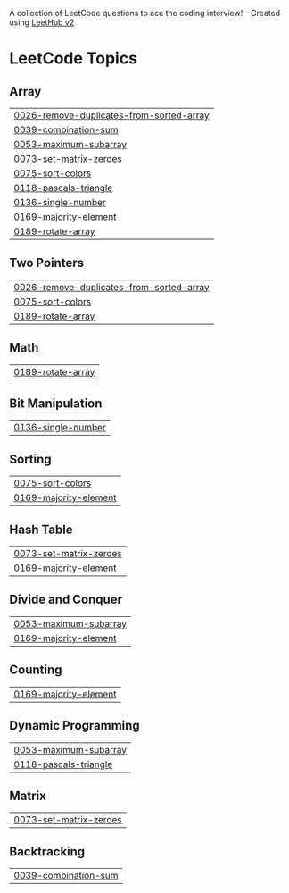 A collection of LeetCode questions to ace the coding interview! - Created using [LeetHub v2](https://github.com/arunbhardwaj/LeetHub-2.0)
<!---LeetCode Topics Start-->
# LeetCode Topics
## Array
|  |
| ------- |
| [0026-remove-duplicates-from-sorted-array](https://github.com/khanajketan/DSA/tree/master/0026-remove-duplicates-from-sorted-array) |
| [0039-combination-sum](https://github.com/khanajketan/DSA/tree/master/0039-combination-sum) |
| [0053-maximum-subarray](https://github.com/khanajketan/DSA/tree/master/0053-maximum-subarray) |
| [0073-set-matrix-zeroes](https://github.com/khanajketan/DSA/tree/master/0073-set-matrix-zeroes) |
| [0075-sort-colors](https://github.com/khanajketan/DSA/tree/master/0075-sort-colors) |
| [0118-pascals-triangle](https://github.com/khanajketan/DSA/tree/master/0118-pascals-triangle) |
| [0136-single-number](https://github.com/khanajketan/DSA/tree/master/0136-single-number) |
| [0169-majority-element](https://github.com/khanajketan/DSA/tree/master/0169-majority-element) |
| [0189-rotate-array](https://github.com/khanajketan/DSA/tree/master/0189-rotate-array) |
## Two Pointers
|  |
| ------- |
| [0026-remove-duplicates-from-sorted-array](https://github.com/khanajketan/DSA/tree/master/0026-remove-duplicates-from-sorted-array) |
| [0075-sort-colors](https://github.com/khanajketan/DSA/tree/master/0075-sort-colors) |
| [0189-rotate-array](https://github.com/khanajketan/DSA/tree/master/0189-rotate-array) |
## Math
|  |
| ------- |
| [0189-rotate-array](https://github.com/khanajketan/DSA/tree/master/0189-rotate-array) |
## Bit Manipulation
|  |
| ------- |
| [0136-single-number](https://github.com/khanajketan/DSA/tree/master/0136-single-number) |
## Sorting
|  |
| ------- |
| [0075-sort-colors](https://github.com/khanajketan/DSA/tree/master/0075-sort-colors) |
| [0169-majority-element](https://github.com/khanajketan/DSA/tree/master/0169-majority-element) |
## Hash Table
|  |
| ------- |
| [0073-set-matrix-zeroes](https://github.com/khanajketan/DSA/tree/master/0073-set-matrix-zeroes) |
| [0169-majority-element](https://github.com/khanajketan/DSA/tree/master/0169-majority-element) |
## Divide and Conquer
|  |
| ------- |
| [0053-maximum-subarray](https://github.com/khanajketan/DSA/tree/master/0053-maximum-subarray) |
| [0169-majority-element](https://github.com/khanajketan/DSA/tree/master/0169-majority-element) |
## Counting
|  |
| ------- |
| [0169-majority-element](https://github.com/khanajketan/DSA/tree/master/0169-majority-element) |
## Dynamic Programming
|  |
| ------- |
| [0053-maximum-subarray](https://github.com/khanajketan/DSA/tree/master/0053-maximum-subarray) |
| [0118-pascals-triangle](https://github.com/khanajketan/DSA/tree/master/0118-pascals-triangle) |
## Matrix
|  |
| ------- |
| [0073-set-matrix-zeroes](https://github.com/khanajketan/DSA/tree/master/0073-set-matrix-zeroes) |
## Backtracking
|  |
| ------- |
| [0039-combination-sum](https://github.com/khanajketan/DSA/tree/master/0039-combination-sum) |
<!---LeetCode Topics End-->